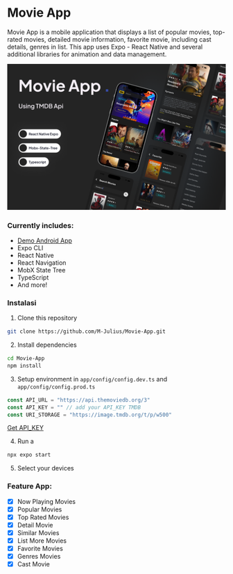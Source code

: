 # Movie App 
Movie App is a mobile application that displays a list of popular movies, top-rated movies, detailed movie information, favorite movie, including cast details, genres in list. This app uses Expo - React Native and several additional libraries for animation and data management.

[<img src="screenshot/Movie App.png" />](main.png)


### Currently includes:
- [Demo Android App](https://drive.google.com/file/d/1WH8XuoNEVQUAV8rCO-DRWkqAarlQPmh_/view?usp=sharing)
- Expo CLI
- React Native
- React Navigation
- MobX State Tree
- TypeScript
- And more!


### Instalasi

1. Clone this repository

```bash
git clone https://github.com/M-Julius/Movie-App.git
```

2. Install dependencies

```bash
cd Movie-App
npm install
```
3. Setup environment in ```app/config/config.dev.ts``` and ```app/config/config.prod.ts```
```javascript
const API_URL = "https://api.themoviedb.org/3"
const API_KEY = "" // add your API_KEY TMDB
const URI_STORAGE = "https://image.tmdb.org/t/p/w500"
```
[Get API_KEY](https://developer.themoviedb.org/reference/intro/getting-started)

4. Run a

```bash
npx expo start
```

5. Select your devices


### Feature App:
- [x] Now Playing Movies
- [x] Popular Movies
- [x] Top Rated Movies
- [x] Detail Movie
- [x] Similar Movies
- [x] List More Movies
- [x] Favorite Movies
- [x] Genres Movies
- [x] Cast Movie